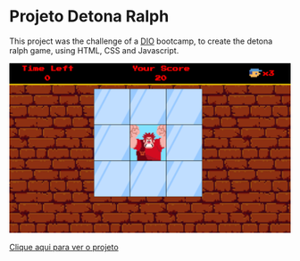 
# Projeto Detona Ralph

This project was the challenge of a [DIO](https://www.dio.me/) bootcamp, to create the detona ralph game, using HTML, CSS and Javascript.

![](images/screenshot.png)

[Clique aqui para ver o projeto](https://allesonsales.github.io/detona-ralph/)

